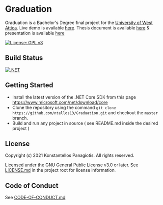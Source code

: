 # Graduation

Graduation is a Bachelor's Degree final project for the [University of West Attica](http://www.ice.uniwa.gr).
Live demo is available [here](https://graduation.devnt.gr/). Thesis document is available [here](documents/thesis.pdf) & presentation is available [here](documents/presentation.pdf)

[![License: GPL v3](https://img.shields.io/badge/License-GPLv3-blue.svg)](https://www.gnu.org/licenses/gpl-3.0)

## Build Status
[![.NET](https://github.com/ntellos13/Graduation/actions/workflows/dotnet.yml/badge.svg)](https://github.com/ntellos13/Graduation/actions/workflows/dotnet.yml)

## Getting Started

- Install the latest version of the .NET Core SDK from this page <https://www.microsoft.com/net/download/core>
- Clone the repository using the command `git clone https://github.com/ntellos13/Graduation.git` and checkout the `master` branch.
- Build and run any project in source ( see README.md inside the desired project )

## License
Copyright (c) 2021 Konstantellos Panagiotis. All rights reserved.

Licensed under the GNU General Public License v3.0 or later. See [LICENSE.md](./LICENSE.md) in the project root for license information.

## Code of Conduct
See [CODE-OF-CONDUCT.md](./CODE-OF-CONDUCT.md)